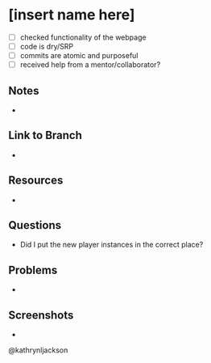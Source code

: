 # [insert name here]

- [ ] checked functionality of the webpage
- [ ] code is dry/SRP
- [ ] commits are atomic and purposeful 
- [ ] received help from a mentor/collaborator?

## Notes
* 

## Link to Branch
* 

## Resources
* 

## Questions
* Did I put the new player instances in the correct place?

## Problems
* 

## Screenshots 
* 



@kathrynljackson
